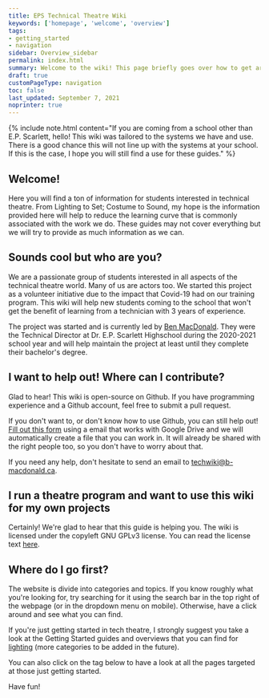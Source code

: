 ```yaml
---
title: EPS Technical Theatre Wiki
keywords: ['homepage', 'welcome', 'overview']
tags:
- getting_started
- navigation
sidebar: Overview_sidebar
permalink: index.html
summary: Welcome to the wiki! This page briefly goes over how to get around the website. Other topics will provide more in depth information.
draft: true
customPageType: navigation
toc: false
last_updated: September 7, 2021
noprinter: true
---
```


{% include note.html content="If you are coming from a school other than E.P. Scarlett, hello! This wiki was tailored to the systems we have and use. There is a good chance this will not line up with the systems at your school. If this is the case, I hope you will still find a use for these guides." %}

## Welcome!
Here you will find a ton of information for students interested in technical theatre. From Lighting to Set; Costume to Sound, my hope is the information provided here will help to reduce the learning curve that is commonly associated with the work we do. These guides may not cover everything but we will try to provide as much information as we can.

## Sounds cool but who are you?
We are a passionate group of students interested in all aspects of the technical theatre world. Many of us are actors too. We started this project as a volunteer initiative due to the impact that Covid-19 had on our training program. This wiki will help new students coming to the school that won't get the benefit of learning from a technician with 3 years of experience. 

The project was started and is currently led by [Ben MacDonald](https://github.com/Quantum158/). They were the Technical Director at Dr. E.P. Scarlett Highschool during the 2020-2021 school year and will help maintain the project at least until they complete their bachelor's degree.

## I want to help out! Where can I contribute?
Glad to hear! This wiki is open-source on Github. If you have programming experience and a Github account, feel free to submit a pull request.

If you don't want to, or don't know how to use Github, you can still help out! [Fill out this form](https://links.b-macdonald.ca/wikisurvey) using a email that works with Google Drive and we will automatically create a file that you can work in. It will already be shared with the right people too, so you don't have to worry about that.

If you need any help, don't hesitate to send an email to [techwiki@b-macdonald.ca](mailto:techwiki@b-macdonald.ca).

## I run a theatre program and want to use this wiki for my own projects
Certainly! We're glad to hear that this guide is helping you. The wiki is licensed under the copyleft GNU GPLv3 license. You can read the license text [here](https://github.com/epstechtheatre/epstechtheatre.github.io/blob/main/LICENSE).
## Where do I go first?
The website is divide into categories and topics. If you know roughly what you're looking for, try searching for it using the search bar in the top right of the webpage (or in the dropdown menu on mobile). Otherwise, have a click around and see what you can find. 

If you're just getting started in tech theatre, I strongly suggest you take a look at the Getting Started guides and overviews that you can find for [lighting](./Lighting) (more categories to be added in the future).

You can also click on the tag below to have a look at all the pages targeted at those just getting started.

Have fun!
